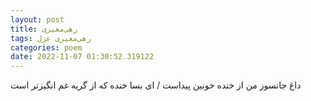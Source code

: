 ```yaml
---
layout: post
title: رهی‌معیری
tags: رهی‌معیری غزل
categories: poem
date: 2022-11-07 01:30:52.319122
---
```


داغ جانسوز من از خنده خونین پیداست / ای بسا خنده که از گریه غم انگیزتر است